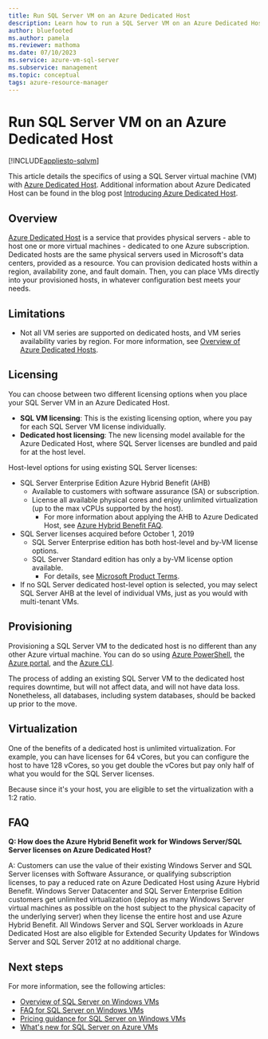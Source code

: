 ```yaml
---
title: Run SQL Server VM on an Azure Dedicated Host
description: Learn how to run a SQL Server VM on an Azure Dedicated Host.
author: bluefooted
ms.author: pamela
ms.reviewer: mathoma
ms.date: 07/10/2023
ms.service: azure-vm-sql-server
ms.subservice: management
ms.topic: conceptual
tags: azure-resource-manager
---
```

# Run SQL Server VM on an Azure Dedicated Host 
[!INCLUDE[appliesto-sqlvm](../../includes/appliesto-sqlvm.md)]

This article details the specifics of using a SQL Server virtual machine (VM) with [Azure Dedicated Host](/azure/virtual-machines/dedicated-hosts). Additional information about Azure Dedicated Host can be found in the blog post [Introducing Azure Dedicated Host](https://azure.microsoft.com/blog/introducing-azure-dedicated-host/). 

## Overview
[Azure Dedicated Host](/azure/virtual-machines/dedicated-hosts) is a service that provides physical servers - able to host one or more virtual machines - dedicated to one Azure subscription. Dedicated hosts are the same physical servers used in Microsoft's data centers, provided as a resource. You can provision dedicated hosts within a region, availability zone, and fault domain. Then, you can place VMs directly into your provisioned hosts, in whatever configuration best meets your needs.

## Limitations

- Not all VM series are supported on dedicated hosts, and VM series availability varies by region. For more information, see [Overview of Azure Dedicated Hosts](/azure/virtual-machines/dedicated-hosts).

## Licensing

You can choose between two different licensing options when you place your SQL Server VM in an Azure Dedicated Host. 

  - **SQL VM licensing**: This is the existing licensing option, where you pay for each SQL Server VM license individually. 
  - **Dedicated host licensing**: The new licensing model available for the Azure Dedicated Host, where SQL Server licenses are bundled and paid for at the host level. 


Host-level options for using existing SQL Server licenses: 
  - SQL Server Enterprise Edition Azure Hybrid Benefit (AHB)
    - Available to customers with software assurance (SA) or subscription.
    - License all available physical cores and enjoy unlimited virtualization (up to the max vCPUs supported by the host).
        - For more information about applying the AHB to Azure Dedicated Host, see [Azure Hybrid Benefit FAQ](https://azure.microsoft.com/pricing/hybrid-benefit/faq/). 
  - SQL Server licenses acquired before October 1, 2019
      - SQL Server Enterprise edition has both host-level and by-VM license options. 
      - SQL Server Standard edition has only a by-VM license option available. 
          - For details, see [Microsoft Product Terms](https://www.microsoft.com/licensing/product-licensing/products). 
  - If no SQL Server dedicated host-level option is selected, you may select SQL Server AHB at the level of individual VMs, just as you would with multi-tenant VMs.



## Provisioning  
Provisioning a SQL Server VM to the dedicated host is no different than any other Azure virtual machine. You can do so using [Azure PowerShell](/azure/virtual-machines/windows/dedicated-hosts-powershell), the [Azure portal](/azure/virtual-machines/dedicated-hosts-portal), and the [Azure CLI](/azure/virtual-machines/linux/dedicated-hosts-cli).

The process of adding an existing SQL Server VM to the dedicated host requires downtime, but will not affect data, and will not have data loss. Nonetheless, all databases, including system databases, should be backed up prior to the move.

## Virtualization 

One of the benefits of a dedicated host is unlimited virtualization. For example, you can have licenses for 64 vCores, but you can configure the host to have 128 vCores, so you get double the vCores but pay only half of what you would for the SQL Server licenses. 

Because since it's your host, you are eligible to set the virtualization with a 1:2 ratio. 

## FAQ

**Q: How does the Azure Hybrid Benefit work for Windows Server/SQL Server licenses on Azure Dedicated Host?**

A: Customers can use the value of their existing Windows Server and SQL Server licenses with Software Assurance, or qualifying subscription licenses, to pay a reduced rate on Azure Dedicated Host using Azure Hybrid Benefit. Windows Server Datacenter and SQL Server Enterprise Edition customers get unlimited virtualization (deploy as many Windows Server virtual machines as possible on the host subject to the physical capacity of the underlying server) when they license the entire host and use Azure Hybrid Benefit.  All Windows Server and SQL Server workloads in Azure Dedicated Host are also eligible for Extended Security Updates for Windows Server and SQL Server 2012 at no additional charge. 

## Next steps

For more information, see the following articles: 

* [Overview of SQL Server on Windows VMs](sql-server-on-azure-vm-iaas-what-is-overview.md)
* [FAQ for SQL Server on Windows VMs](frequently-asked-questions-faq.yml)
* [Pricing guidance for SQL Server on Windows VMs](pricing-guidance.md)
* [What's new for SQL Server on Azure VMs](doc-changes-updates-release-notes-whats-new.md)
